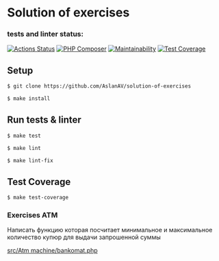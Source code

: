# Solution of exercises
### tests and linter status:
[![Actions Status](https://github.com/AslanAV/php-project-lvl2/workflows/hexlet-check/badge.svg)](https://github.com/AslanAV/php-project-lvl2/actions)
[![PHP Composer](https://github.com/AslanAV/php-project-lvl2/actions/workflows/php.yml/badge.svg)](https://github.com/AslanAV/php-project-lvl2/actions/workflows/php.yml)
[![Maintainability](https://api.codeclimate.com/v1/badges/dd2d343814360801a8f6/maintainability)](https://codeclimate.com/github/AslanAV/php-project-lvl2/maintainability)
[![Test Coverage](https://api.codeclimate.com/v1/badges/dd2d343814360801a8f6/test_coverage)](https://codeclimate.com/github/AslanAV/php-project-lvl2/test_coverage)

## Setup
```sh
$ git clone https://github.com/AslanAV/solution-of-exercises

$ make install
```

## Run tests & linter
```sh
$ make test

$ make lint

$ make lint-fix
```

## Test Coverage
```sh
$ make test-coverage
```

### Exercises ATM

Написать функцию которая посчитает минимальное и максимальное количество 
купюр для выдачи запрошенной суммы

[src/Atm machine/bankomat.php](https://github.com/AslanAV/solution-of-exercises/blob/861576c7df8428d45dd42b7ea4a081df963b2d25/src/Atm%20machine/bankomat.php#L1)


